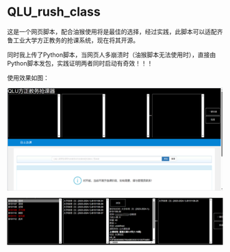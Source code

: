 # QLU_rush_class
这是一个网页脚本，配合油猴使用将是最佳的选择，经过实践，此脚本可以适配齐鲁工业大学方正教务的抢课系统，现在将其开源。

同时我上传了Python脚本，当网页人多崩溃时（油猴脚本无法使用时），直接由Python脚本发包，实践证明两者同时启动有奇效！！！

使用效果如图：

![图片描述](images/test.png)

![图片描述](images/test2.png)
